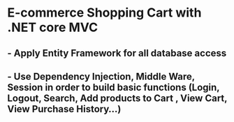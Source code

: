 # E-commerce Shopping Cart with .NET core MVC

## - Apply Entity Framework for all database access
## - Use Dependency Injection, Middle Ware, Session in order to build basic functions (Login, Logout, Search, Add products  to Cart , View Cart, View Purchase History…)
